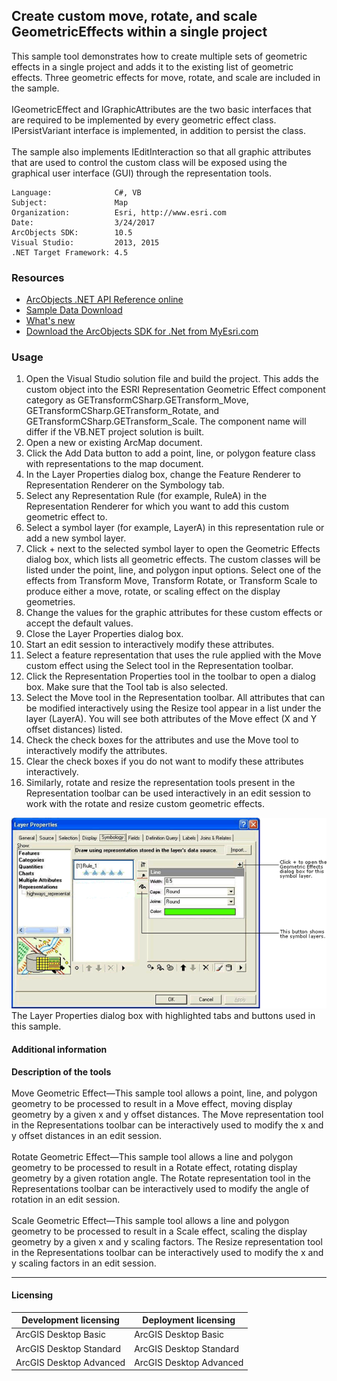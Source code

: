 ## Create custom move, rotate, and scale GeometricEffects within a single project

  <div xmlns="http://www.w3.org/1999/xhtml">This sample tool demonstrates how to create multiple sets of geometric effects in a single project and adds it to the existing list of geometric effects. Three geometric effects for move, rotate, and scale are included in the sample.</div>
  <div xmlns="http://www.w3.org/1999/xhtml"> </div>
  <div xmlns="http://www.w3.org/1999/xhtml">IGeometricEffect and IGraphicAttributes are the two basic interfaces that are required to be implemented by every geometric effect class. IPersistVariant interface is implemented, in addition to persist the class.</div>
  <div xmlns="http://www.w3.org/1999/xhtml"> </div>
  <div xmlns="http://www.w3.org/1999/xhtml">The sample also implements IEditInteraction so that all graphic attributes that are used to control the custom class will be exposed using the graphical user interface (GUI) through the representation tools. </div>  


<!-- TODO: Fill this section below with metadata about this sample-->
```
Language:              C#, VB
Subject:               Map
Organization:          Esri, http://www.esri.com
Date:                  3/24/2017
ArcObjects SDK:        10.5
Visual Studio:         2013, 2015
.NET Target Framework: 4.5
```

### Resources

* [ArcObjects .NET API Reference online](http://desktop.arcgis.com/en/arcobjects/latest/net/webframe.htm)  
* [Sample Data Download](../../releases)  
* [What's new](http://desktop.arcgis.com/en/arcobjects/latest/net/webframe.htm#05247c04-bfd9-4e36-ae09-bc6e833c3b14.htm)  
* [Download the ArcObjects SDK for .Net from MyEsri.com](https://my.esri.com/)  

### Usage
1. Open the Visual Studio solution file and build the project. This adds the custom object into the ESRI Representation Geometric Effect component category as GETransformCSharp.GETransform_Move, GETransformCSharp.GETransform_Rotate, and GETransformCSharp.GETransform_Scale. The component name will differ if the VB.NET project solution is built.  
1. Open a new or existing ArcMap document.  
1. Click the Add Data button to add a point, line, or polygon feature class with representations to the map document.   
1. In the Layer Properties dialog box, change the Feature Renderer to Representation Renderer on the Symbology tab.  
1. Select any Representation Rule (for example, RuleA) in the Representation Renderer for which you want to add this custom geometric effect to.  
1. Select a symbol layer (for example, LayerA) in this representation rule or add a new symbol layer.  
1. Click + next to the selected symbol layer to open the Geometric Effects dialog box, which lists all geometric effects. The custom classes will be listed under the point, line, and polygon input options. Select one of the effects from Transform Move, Transform Rotate, or Transform Scale to produce either a move, rotate, or scaling effect on the display geometries.   
1. Change the values for the graphic attributes for these custom effects or accept the default values.  
1. Close the Layer Properties dialog box.  
1. Start an edit session to interactively modify these attributes.   
1. Select a feature representation that uses the rule applied with the Move custom effect using the Select tool in the Representation toolbar.   
1. Click the Representation Properties tool in the toolbar to open a dialog box. Make sure that the Tool tab is also selected.  
1. Select the Move tool in the Representation toolbar. All attributes that can be modified interactively using the Resize tool appear in a list under the layer (LayerA). You will see both attributes of the Move effect (X and Y offset distances) listed.  
1. Check the check boxes for the attributes and use the Move tool to interactively modify the attributes.   
1. Clear the check boxes if you do not want to modify these attributes interactively.  
1. Similarly, rotate and resize the representation tools present in the Representation toolbar can be used interactively in an edit session to work with the rotate and resize custom geometric effects.  



![The Layer Properties dialog box with highlighted tabs and buttons used in this sample. ](images/pic1.png)  
The Layer Properties dialog box with highlighted tabs and buttons used in this sample.   


#### Additional information  
<div xmlns="http://www.w3.org/1999/xhtml">
  <strong>Description of the tools</strong>
</div>  
<div xmlns="http://www.w3.org/1999/xhtml">
  <br />Move Geometric Effect—This sample tool allows a point, line, and polygon geometry to be processed to result in a Move effect, moving display geometry by a given x and y offset distances. The Move representation tool in the Representations toolbar can be interactively used to modify the x and y offset distances in an edit session.<br /><br />Rotate Geometric Effect—This sample tool allows a line and polygon geometry to be processed to result in a Rotate effect, rotating display geometry by a given rotation angle. The Rotate representation tool in the Representations toolbar can be interactively used to modify the angle of rotation in an edit session.<br /><br />Scale Geometric Effect—This sample tool allows a line and polygon geometry to be processed to result in a Scale effect, scaling the display geometry by a given x and y scaling factors. The Resize representation tool in the Representations toolbar can be interactively used to modify the x and y scaling factors in an edit session.</div>  




---------------------------------

#### Licensing  
| Development licensing | Deployment licensing | 
| ------------- | ------------- | 
| ArcGIS Desktop Basic | ArcGIS Desktop Basic |  
| ArcGIS Desktop Standard | ArcGIS Desktop Standard |  
| ArcGIS Desktop Advanced | ArcGIS Desktop Advanced |  


